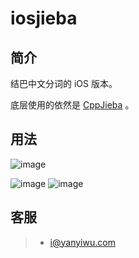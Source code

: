# iosjieba 

## 简介

结巴中文分词的 iOS 版本。

底层使用的依然是 [CppJieba] 。

## 用法

![image](https://github.com/aszxqw/iosjieba/raw/master/screenshots/welcome.png)

![image](https://github.com/aszxqw/iosjieba/raw/master/screenshots/demo1.jpg)
![image](https://github.com/aszxqw/iosjieba/raw/master/screenshots/demo2.jpg)

## 客服

> - i@yanyiwu.com


[CppJieba]:http://github.com/aszxqw/cppjieba

